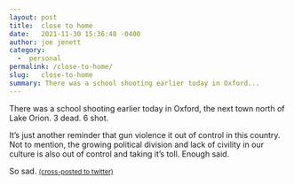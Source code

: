 ```yaml
---
layout: post
title:  close to home
date:   2021-11-30 15:36:48 -0400
author: joe jenett
category:
  -  personal
permalink: /close-to-home/
slug:	close-to-home
summary: There was a school shooting earlier today in Oxford...
---
```

There was a school shooting earlier today in Oxford, the next town north of Lake Orion. 3 dead. 6 shot.

It’s just another reminder that gun violence it out of control in this country. Not to mention, the growing political division and lack of civility in our culture is also out of control and taking it’s toll. Enough said.

So sad.
<a href="https://brid.gy/publish/twitter"><small>(cross-posted to twitter)</small></a>
<data class="p-bridgy-omit-link" value="false"></data>